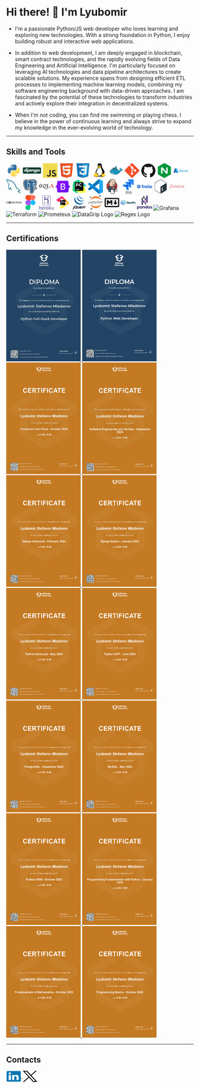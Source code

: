 # Hi there! 👋 I'm Lyubomir

  - I'm a passionate Python/JS web developer who loves learning and exploring new technologies. With a strong foundation in Python, I enjoy building robust and interactive web applications.

  - In addition to web development, I am deeply engaged in blockchain, smart contract technologies, and the rapidly evolving fields of Data Engineering and Artificial Intelligence. I'm particularly focused on leveraging AI technologies and data pipeline architectures       to create scalable solutions. My experience spans from designing efficient ETL processes to implementing machine learning models, combining my software engineering background with data-driven approaches. I am fascinated by the potential of these technologies to         transform industries and actively explore their integration in decentralized systems.
   
  - When I'm not coding, you can find me swimming or playing chess. I believe in the power of continuous learning and always strive to expand my knowledge in the ever-evolving world of technology.
  

---

## Skills and Tools

<span>
  <img src="https://github.com/devicons/devicon/blob/v2.14.0/icons/python/python-original.svg" width="40" height="40" alt="Python Logo" margin-right: 10px;>
  <img src="https://github.com/devicons/devicon/blob/v2.14.0/icons/django/django-original.svg" width="50" height="40" alt="Django Logo" margin-right: 10px;>
  <img src="https://github.com/devicons/devicon/blob/v2.14.0/icons/javascript/javascript-original.svg" width="40" height="40" alt="JS Logo" margin-right: 10px;>
  <img src="https://github.com/devicons/devicon/blob/v2.14.0/icons/html5/html5-original.svg" width="40" height="40" alt="HTML Logo" margin-right: 10px;>
  <img src="https://github.com/devicons/devicon/blob/v2.14.0/icons/css3/css3-original.svg" width="40" height="40" alt="CSS Logo" margin-right: 10px;>
  <img src="https://github.com/devicons/devicon/blob/v2.14.0/icons/linux/linux-original.svg" width="40" height="40" alt="Linux" margin-right: 10px;>
  <img src="https://github.com/devicons/devicon/blob/v2.14.0/icons/docker/docker-original.svg" width="40" height="40" alt="Docker Logo" margin-right: 10px;>
  <img src="https://github.com/devicons/devicon/blob/v2.14.0/icons/git/git-original.svg" width="40" height="40" alt="Git Logo" margin-right: 10px;>
  <img src="https://github.com/devicons/devicon/blob/v2.14.0/icons/github/github-original.svg" width="40" height="40" alt="GitHub Logo" margin-right: 10px;>
  <img src="https://github.com/devicons/devicon/blob/v2.14.0/icons/nginx/nginx-original.svg" width="40" height="40" alt="Nginx" margin-right: 10px;>
  <img src="https://github.com/devicons/devicon/blob/v2.14.0/icons/azure/azure-original-wordmark.svg" width="40" height="40" alt="Azure" margin-right: 10px;>
  <img src="https://github.com/devicons/devicon/blob/v2.14.0/icons/mysql/mysql-original.svg" width="40" height="40" alt="MySQL Logo" margin-right: 10px;>
  <img src="https://github.com/devicons/devicon/blob/v2.14.0/icons/postgresql/postgresql-original.svg" width="40" height="40" alt="PostgreSQL Logo" margin-right: 10px;>
  <img src="https://github.com/devicons/devicon/blob/v2.14.0/icons/sqlalchemy/sqlalchemy-original.svg" width="40" height="40" alt="SQLA Logo" margin-right: 10px;>
  <img src="https://github.com/devicons/devicon/blob/v2.14.0/icons/bootstrap/bootstrap-original.svg" width="40" height="40" alt="Bootstrap Logo">
  <img src="https://github.com/devicons/devicon/blob/v2.14.0/icons/pycharm/pycharm-original.svg" width="40" height="40" alt="PyCharm Logo" margin-right: 10px;>
  <img src="https://github.com/devicons/devicon/blob/v2.14.0/icons/vscode/vscode-original.svg" width="40" height="40" alt="VSC Logo" margin-right: 10px;>
  <img src="https://github.com/devicons/devicon/blob/v2.14.0/icons/jenkins/jenkins-original.svg" width="40" height="40" alt="Jenkins" margin-right: 10px;>
  <img src="https://github.com/devicons/devicon/blob/v2.14.0/icons/jira/jira-original-wordmark.svg" width="40" height="40" alt="Jira" margin-right: 10px;>
  <img src="https://github.com/devicons/devicon/blob/v2.14.0/icons/trello/trello-plain-wordmark.svg" width="40" height="40" alt="Trello" margin-right: 10px;>
  <img src="https://github.com/devicons/devicon/blob/v2.14.0/icons/bash/bash-original.svg" width="40" height="40" alt="Bash" margin-right: 10px;>
  <img src="https://github.com/devicons/devicon/blob/v2.14.0/icons/apache/apache-line-wordmark.svg" width="40" height="40" alt="Apache" margin-right: 10px;>
  <img src="https://github.com/devicons/devicon/blob/v2.14.0/icons/codepen/codepen-original-wordmark.svg" width="40" height="40" alt="CodePen" margin-right: 10px;>
  <img src="https://github.com/devicons/devicon/blob/v2.14.0/icons/figma/figma-original.svg" width="40" height="40" alt="Figma" margin-right: 10px;>
  <img src="https://github.com/devicons/devicon/blob/v2.14.0/icons/heroku/heroku-original-wordmark.svg" width="40" height="40" alt="Heroku" margin-right: 10px;>
  <img src="https://github.com/devicons/devicon/blob/v2.14.0/icons/jetbrains/jetbrains-original.svg" width="40" height="40" alt="JetBrains" margin-right: 10px;>
  <img src="https://github.com/devicons/devicon/blob/v2.14.0/icons/jquery/jquery-original-wordmark.svg" width="40" height="40" alt="Jquery" margin-right: 10px;>
  <img src="https://github.com/devicons/devicon/blob/v2.14.0/icons/jupyter/jupyter-original-wordmark.svg" width="40" height="40" alt="Jupyter" margin-right: 10px;>
  <img src="https://github.com/devicons/devicon/blob/v2.14.0/icons/markdown/markdown-original.svg" width="40" height="40" alt="Markdown" margin-right: 10px;>
  <img src="https://github.com/devicons/devicon/blob/v2.14.0/icons/numpy/numpy-original-wordmark.svg" width="40" height="40" alt="Numpy" margin-right: 10px;>
  <img src="https://github.com/devicons/devicon/blob/v2.14.0/icons/pandas/pandas-original-wordmark.svg" width="40" height="40" alt="Pandas" margin-right: 10px;>
  <img src="https://encrypted-tbn0.gstatic.com/images?q=tbn:ANd9GcQGUxjtaFJ76OcfcQZ9B-Nose2CB0tLB6HutA&s" width="40" height="40" alt="Grafana" margin-right: 10px;>
  <img src="https://upload.wikimedia.org/wikipedia/commons/0/04/Terraform_Logo.svg" width="40" height="40" alt="Terraform" margin-right: 10px;>
  <img src="https://miro.medium.com/v2/resize:fit:480/0*KcYUfZdhZK0kg3Wv.png" width="40" height="40" alt="Prometeus" margin-right: 10px;>
  <img src="https://static-00.iconduck.com/assets.00/datagrip-icon-512x506-gxts7u3e.png" width="40" height="40" alt="DataGrip Logo" margin-right: 10px;>
  <img src="https://static-00.iconduck.com/assets.00/regex-icon-2048x2043-arbrscqt.png" width="40" height="40" alt="Regex Logo" margin-right: 10px;>
</span>

---

## Certifications
<span>
  <a href="https://softuni.bg/certificates/details/235088/77fc5f04" target="_blank">
    <img src="https://github.com/BlackRock17/Lyu/blob/main/images/Diploma_Full-Stack.jpg" alt="Diploma_Full-Stack" width="200" height="300">
  </a>
  <a href="https://softuni.bg/certificates/details/225784/79c50fcb" target="_blank">
    <img src="https://github.com/BlackRock17/Lyu/blob/main/images/Diploma.jpg" alt="Diploma" width="200" height="300">
  </a>
  <a href="https://softuni.bg/certificates/details/232900/42f7181c" target="_blank">
    <img src="https://github.com/BlackRock17/Lyu/blob/main/images/Containers_and_Cloud.jpg" alt="Containers and Cloud" width="200" height="300">
  </a>
  <a href="https://softuni.bg/certificates/details/229516/30ad4f22" target="_blank">
    <img src="https://github.com/BlackRock17/Lyu/blob/main/images/Software_Engineering_and_DevOps.jpg" alt="Software_Engineering_and_DevOps" width="200" height="300">
  </a>
  <a href="https://softuni.bg/certificates/details/212675/bfd1443f" target="_blank">
    <img src="https://github.com/BlackRock17/Lyu/blob/main/images/Django_Advance.jpg" alt="Django Advance" width="200" height="300">
  </a>
  <a href="https://softuni.bg/certificates/details/207382/f9247363" target="_blank">
    <img src="https://github.com/BlackRock17/Lyu/blob/main/images/Django%20Basics.jpg" alt="Django Basics" width="200" height="300">
  </a>
  <a href="https://softuni.bg/certificates/details/173802/e07f7c87" target="_blank">
    <img src="https://github.com/BlackRock17/Lyu/blob/main/images/Python_Advance.jpg" alt="Python Advance" width="200" height="300">
  </a>
  <a href="https://softuni.bg/certificates/details/180847/4761dbe5" target="_blank">
    <img src="https://github.com/BlackRock17/Lyu/blob/main/images/Python_OOP.jpg" alt="Python OOP" width="200" height="300">
  </a>
  <a href="https://softuni.bg/certificates/details/185995/de697438" target="_blank">
    <img src="https://github.com/BlackRock17/Lyu/blob/main/images/postgreSQL.jpg" alt="postgreSQL" width="200" height="300">
  </a>
  <a href="https://softuni.bg/certificates/details/172381/7e4a8657" target="_blank">
    <img src="https://github.com/BlackRock17/Lyu/blob/main/images/mySQL.jpg" alt="mySQL" width="200" height="300">
  </a>
  <a href="https://softuni.bg/certificates/details/193795/bbc562e1" target="_blank">
    <img src="https://github.com/BlackRock17/Lyu/blob/main/images/Python_ORM.jpg" alt="Python ORM" width="200" height="300">
  </a>
  <a href="https://softuni.bg/certificates/details/167154/187b45bc" target="_blank">
    <img src="https://github.com/BlackRock17/Lyu/blob/main/images/Fundamentals.jpg" alt="Python Fundamentals" width="200" height="300">
  </a>
  <a href="https://softuni.bg/certificates/details/148341/6f8c8326" target="_blank">
    <img src="https://github.com/BlackRock17/Lyu/blob/main/images/math.jpg" alt="Math" width="200" height="300">
  </a>
  <a href="https://softuni.bg/certificates/details/147732/43136b6d" target="_blank">
    <img src="https://github.com/BlackRock17/Lyu/blob/main/images/147732.jpg" alt="Python Basics" width="200" height="300">
  </a>
  
</span>

---

## Contacts

<span>
  <a href="www.linkedin.com/in/lyubo1718" target="blank">
    <img align="center" src="https://github.com/devicons/devicon/blob/v2.14.0/icons/linkedin/linkedin-original.svg" alt="linkedin" height="30" width="40" />
  </a>
  <a href="https://twitter.com/Lyyuboo" target="blank">
    <img align="center" src="https://github.com/devicons/devicon/blob/v2.14.0/icons/twitter/twitter-original.svg" alt="x" height="30" width="40" />
  </a>
</span>
